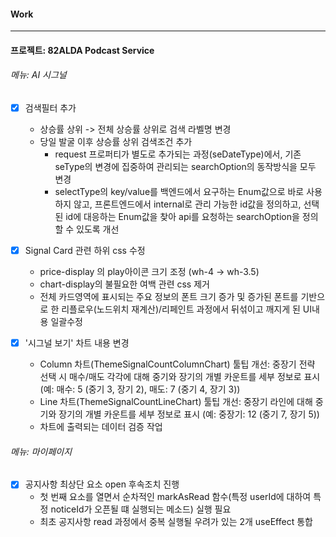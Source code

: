 
#### Work
---
#### 프로젝트: 82ALDA Podcast Service
###### 메뉴: AI 시그널
- [x] 검색필터 추가
	- 상승률 상위 -> 전체 상승률 상위로 검색 라벨명 변경
	- 당일 발굴 이후 상승률 상위 검색조건 추가
		- request 프로퍼티가 별도로 추가되는 과정(seDateType)에서, 기존 seType의 변경에 집중하여 관리되는 searchOption의 동작방식을 모두 변경
		- selectType의 key/value를 백엔드에서 요구하는 Enum값으로 바로 사용하지 않고, 프론트엔드에서 internal로 관리 가능한 id값을 정의하고, 선택된 id에 대응하는 Enum값을 찾아 api를 요청하는 searchOption을 정의할 수 있도록 개선

- [x] Signal Card 관련 하위 css 수정
	- price-display 의 play아이콘 크기 조정 (wh-4 -> wh-3.5)
	- chart-display의 불필요한 여백 관련 css 제거
	- 전체 카드영역에 표시되는 주요 정보의 폰트 크기 증가 및 증가된 폰트를 기반으로 한 리플로우(노드위치 재계산)/리페인트 과정에서 뒤섞이고 깨지게 된 UI내용 일괄수정

- [x] '시그널 보기' 차트 내용 변경
	- Column 차트(ThemeSignalCountColumnChart) 툴팁 개선: 중장기 전략 선택 시 매수/매도 각각에 대해 중기와 장기의 개별 카운트를 세부 정보로 표시 (예: 매수: 5 (중기 3, 장기 2), 매도: 7 (중기 4, 장기 3))
	- Line 차트(ThemeSignalCountLineChart) 툴팁 개선: 중장기 라인에 대해 중기와 장기의 개별 카운트를 세부 정보로 표시 (예: 중장기: 12 (중기 7, 장기 5))
	- 차트에 출력되는 데이터 검증 작업

###### 메뉴: 마이페이지
- [x] 공지사항 최상단 요소 open 후속조치 진행
	- 첫 번째 요소를 열면서 순차적인 markAsRead 함수(특정 userId에 대하여 특정 noticeId가 오픈될 떄 실행되는 메소드) 실행 필요
	- 최초 공지사항 read 과정에서 중복 실행될 우려가 있는 2개 useEffect 통합
